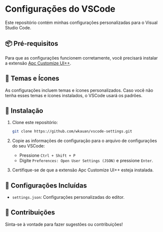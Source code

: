 # Configurações do VSCode

Este repositório contém minhas configurações personalizadas para o Visual Studio Code.

## 📦 Pré-requisitos

Para que as configurações funcionem corretamente, você precisará instalar a extensão [Apc Customize UI++](https://marketplace.visualstudio.com/items?itemName=drcika.apc-extension).

## 🎨 Temas e Ícones

As configurações incluem temas e ícones personalizados. Caso você não tenha esses temas e ícones instalados, o VSCode usará os padrões.

## 🚀 Instalação

1. Clone este repositório:

   ```bash
   git clone https://github.com/wkauan/vscode-settings.git

   ```

2. Copie as informações de configuração para o arquivo de configurações do seu VSCode:

   - Pressione `Ctrl + Shift + P`
   - Digite `Preferences: Open User Settings (JSON)` e pressione `Enter`.

3. Certifique-se de que a extensão Apc Customize UI++ esteja instalada.

## 📄 Configurações Incluídas

- `settings.json`: Configurações personalizadas do editor.

## 🤝 Contribuições

Sinta-se à vontade para fazer sugestões ou contribuições!
